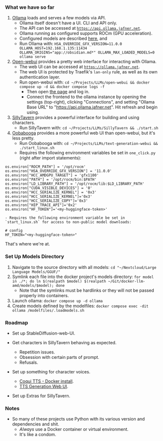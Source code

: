 ### What we have so far

1. [Ollama](https://github.com/ollama/ollama) loads and serves a few models via API. 
    - Ollama itself doesn't have a UI. CLI and API only.
    - The API can be accessed at [`https://api.ollama.jafner.net`](https://api.ollama.jafner.net).
    - Ollama running as configured supports ROCm (GPU acceleration).
    - Configured models are described [here](/ollama/modelfiles/), and 
    - Run Ollama with: `HSA_OVERRIDE_GFX_VERSION=11.0.0 OLLAMA_HOST=192.168.1.135:11434 OLLAMA_ORIGINS="app://obsidian.md*" OLLAMA_MAX_LOADED_MODELS=0 ollama serve`
2. [Open-webui](https://github.com/open-webui/open-webui) provides a pretty web interface for interacting with Ollama. 
    - The web UI can be accessed at [`https://ollama.jafner.net`](https://ollama.jafner.net).
    - The web UI is protected by Traefik's `lan-only` rule, as well as its own authentication layer.
    - Run open-webui with: `cd ~/Projects/LLMs/open-webui && docker compose up -d && docker compose logs -f`
        - Then open [the page](https://ollama.jafner.net) and log in.
        - Connect the frontend to the ollama instance by opening the settings (top-right), clicking "Connections", and setting "Ollama Base URL" to "https://api.ollama.jafner.net". Hit refresh and begin using.
3. [SillyTavern](https://github.com/SillyTavern/SillyTavern) provides a powerful interface for building and using characters.
    - Run SillyTavern with: `cd ~/Projects/LLMs/SillyTavern && ./start.sh`
4. [Oobabooga](https://github.com/oobabooga/text-generation-webui) provides a more powerful web UI than open-webui, but it's less pretty. 
    - Run Oobabooga with: `cd ~/Projects/LLMs/text-generation-webui && ./start_linux.sh`
    - Requires the following environment variables be set in `one_click.py` (right after import statements):
```
os.environ["ROCM_PATH"] = '/opt/rocm'
os.environ["HSA_OVERRIDE_GFX_VERSION"] = '11.0.0'
os.environ["HCC_AMDGPU_TARGET"] = 'gfx1100'
os.environ["PATH"] = '/opt/rocm/bin:$PATH'
os.environ["LD_LIBRARY_PATH"] = '/opt/rocm/lib:$LD_LIBRARY_PATH'
os.environ["CUDA_VISIBLE_DEVICES"] = '0'
os.environ["HCC_SERIALIZE_KERNEL"] = '0x3'
os.environ["HCC_SERIALIZE_KERNEL"]='0x3'
os.environ["HCC_SERIALIZE_COPY"]='0x3'
os.environ["HIP_TRACE_API"]='0x2' 
os.environ["HF_TOKEN"]='<my-huggingface-token>'
```
    - Requires the following environment variable be set in `start_linux.sh` for access to non-public model downloads:
```
# config
HF_TOKEN="<my-huggingface-token>"
```

That's where we're at. 

### Set Up Models Directory
1. Navigate to the source directory with all models: `cd "~/Nextcloud/Large Language Models/GGUF/"`
2. Symlink each file into the docker project's models directory: `for model in ./*; do ln $(realpath $model) $(realpath ~/Git/docker-llm-amd/models/$model); done`
   - Note that the symlinks must be hardlinks or they will not be passed properly into containers.
3. Launch ollama: `docker compose up -d ollama`
4. Create models defined by the modelfiles: `docker compose exec -dit ollama /modelfiles/.loadmodels.sh`

### Roadmap
- Set up StableDiffusion-web-UI.
- Get characters in SillyTavern behaving as expected.
    - Repetition issues.
    - Obsession with certain parts of prompt.
    - Refusals.
- Set up something for character voices. 
    - [Coqui TTS - Docker install](https://github.com/coqui-ai/TTS/tree/dev?tab=readme-ov-file#docker-image).
    - [TTS Generation Web UI](https://github.com/rsxdalv/tts-generation-webui).

- Set up Extras for SillyTavern.

### Notes
- So many of these projects use Python with its various version and dependencies and shit. 
    - *Always* use a Docker container or virtual environment.
    - It's like a condom.